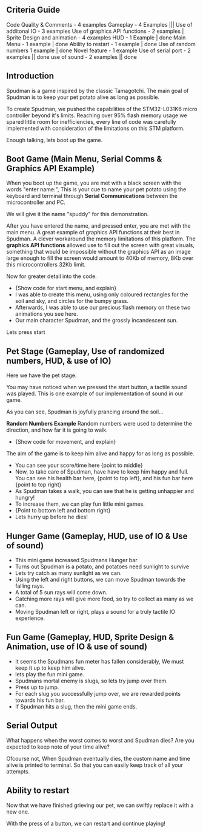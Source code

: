 ## Criteria Guide
Code Quality & Comments - 4 examples
Gameplay - 4 Examples |||
Use of additonal IO - 3 examples
Use of graphics API functions - 2 examples |
Sprite Design and animation - 4 examples
HUD - 1 Example | done
Main Menu - 1 example | done
Ability to restart - 1 example | done
Use of random numbers 1 example | done
Novel feature - 1 example
Use of serial port - 2 examples || done
use of sound - 2 examples || done

## Introduction
Spudman is a game inspired by the classic Tamagotchi. The main goal of Spudman is to keep your pet potato alive as long as possible. 

To create Spudman, we pushed the capabilities of the STM32-L031K6 micro controller beyond it's limits. Reaching over 95% flash memory usage we spared little room for inefficiencies, every line of code was carefully implemented with consideration of the limitations on this STM platform. 

Enough talking, lets boot up the game.

## Boot Game (Main Menu, Serial Comms & Graphics API Example)
When you boot up the game, you are met with a black screen with the words "enter name:", This is your cue to name your pet potato using the keyboard and terminal through **Serial Communications** between the microcontroller and PC.

We will give it the name "spuddy" for this demonstration.

After you have entered the name, and pressed enter, you are met with the main menu. A great example of graphics API functions at their best in Spudman. A clever workaround the memory limitations of this platform. The **graphics API functions** allowed use to fill out the screen with great visuals, something that would be impossible without the graphics API as an image large enough to fill the screen would amount to 40Kb of memory, 8Kb over this microcontrollers 32Kb limit.  

Now for greater detail into the code.
- {Show code for start menu, and explain}
- I was able to create this menu, using only coloured rectangles for the soil and sky, and circles for the bumpy grass.
- Afterwards, I was able to use our precious flash memory on these two animations you see here.
- Our main character Spudman, and the grossly incandescent sun.
  
Lets press start

## Pet Stage (Gameplay, Use of randomized numbers, HUD, & use of IO)
Here we have the pet stage.

You may have noticed when we pressed the start button, a tactile sound was played. This is one example of our implementation of sound in our game.

As you can see, Spudman is joyfully prancing around the soil...

**Random Numbers Example**
Random numbers were used to determine the direction, and how far it is going to walk. 
- {Show code for movement, and explain}

The aim of the game is to keep him alive and happy for as long as possible.
- You can see your score/time here {point to middle}
- Now, to take care of Spudman, have have to keep him happy and full. You can see his health bar here, {point to top left}, and his fun bar here {point to top right}
- As Spudman takes a walk, you can see that he is getting unhappier and hungry!
- To increase them, we can play fun little mini games.
- {Point to bottom left and bottom right}
- Lets hurry up before he dies!

## Hunger Game (Gameplay, HUD, use of IO & Use of sound)
- This mini game increased Spudmans Hunger bar
- Turns out Spudman is a potato, and potatoes need sunlight to survive
- Lets try catch as many sunlight as we can.
- Using the left and right buttons, we can move Spudman towards the falling rays.
- A total of 5 sun rays will come down. 
- Catching more rays will give more food, so try to collect as many as we can.
- Moving Spudman left or right, plays a sound for a truly tactile IO experience.

## Fun Game (Gameplay, HUD, Sprite Design & Animation, use of IO & use of sound)
- It seems the Spudmans fun meter has fallen considerably, We must keep it up to keep him alive.
- lets play the fun mini game.
- Spudmans mortal enemy is slugs, so lets try jump over them.
- Press up to jump.
- For each slug you successfully jump over, we are rewarded points towards his fun bar.
- If Spudman hits a slug, then the mini game ends.

## Serial Output 
What happens when the worst comes to worst and Spudman dies? Are you expected to keep note of your time alive?

Ofcourse not, When Spudman eventually dies, the custom name and time alive is printed to terminal. So that you can easily keep track of all your attempts.

##  Ability to restart
Now that we have finished grieving our pet, we can swiftly replace it with a new one.

With the press of a button, we can restart and continue playing!

